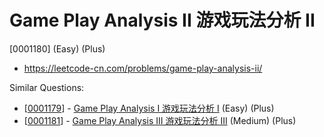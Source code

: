 # Game Play Analysis II 游戏玩法分析 II

[0001180] (Easy) (Plus)

- https://leetcode-cn.com/problems/game-play-analysis-ii/

Similar Questions:

- [[0001179](https://leetcode-cn.com/problems/game-play-analysis-i/)] - [Game Play Analysis I 游戏玩法分析 I](./0001179.game-play-analysis-i.md) (Easy) (Plus)
- [[0001181](https://leetcode-cn.com/problems/game-play-analysis-iii/)] - [Game Play Analysis III 游戏玩法分析 III](./0001181.game-play-analysis-iii.md) (Medium) (Plus)
